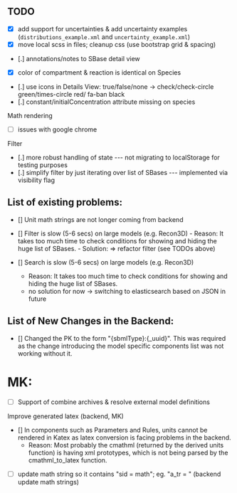 ## TODO 
- [x] add support for uncertainties & add uncertainty examples (`distributions_example.xml` and `uncertainty_example.xml`)
- [x] move local scss in files; cleanup css (use bootstrap grid & spacing)
- [.] annotations/notes to SBase detail view
- [x] color of compartment & reaction is identical on Species
- [.] use icons in Details View: true/false/none -> check/check-circle green/times-circle red/ fa-ban black
- [.] constant/initialConcentration attribute missing on species

Math rendering
- [ ] issues with google chrome

Filter
- [.] more robust handling of state --- not migrating to localStorage for testing purposes
- [.] simplify filter by just iterating over list of SBases --- implemented via visibility flag


## List of existing problems:
- [] Unit math strings are not longer coming from backend
- [] Filter is slow (5-6 secs) on large models (e.g. Recon3D)
        - Reason: It takes too much time to check conditions for showing and hiding the huge list of SBases.
        - Solution: => refactor filter (see TODOs above)
   
- [] Search is slow (5-6 secs) on large models (e.g. Recon3D)
    - Reason: It takes too much time to check conditions for showing and hiding the huge list of SBases.
    - no solution for now -> switching to elasticsearch based on JSON in future


## List of New Changes in the Backend:
- [] Changed the PK to the form "{sbmlType}:{_uuid}". This was required as the change introducing the model specific components list was not working without it.

# MK:
- [ ] Support of combine archives & resolve external model definitions

Improve generated latex (backend, MK)
- [] In components such as Parameters and Rules, units cannot be rendered in Katex as latex conversion is facing problems in the backend.
    - Reason: Most probably the cmathml (returned by the derived units function) is having xml prototypes, which is not being parsed by the cmathml_to_latex function. 
- [ ] update math string so it contains "sid = math"; eg. "a_tr = " (backend update math strings)
